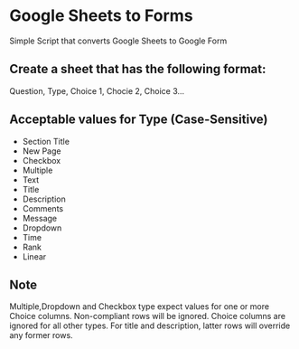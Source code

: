 # Google Sheets to Forms
Simple Script that converts Google Sheets to Google Form


## Create a sheet that has the following format:
Question, Type, Choice 1, Chocie 2, Choice 3...

## Acceptable values for Type (Case-Sensitive)
- Section Title
- New Page
- Checkbox
- Multiple
- Text
- Title
- Description
- Comments
- Message
- Dropdown
- Time
- Rank
- Linear

## Note
Multiple,Dropdown and Checkbox type expect values for one or more Choice columns. Non-compliant rows will be ignored. Choice columns are ignored for all other types. For title and description, latter rows will override any former rows.

